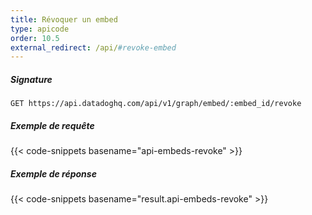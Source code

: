 ```yaml
---
title: Révoquer un embed
type: apicode
order: 10.5
external_redirect: /api/#revoke-embed
---
```


##### Signature
`GET https://api.datadoghq.com/api/v1/graph/embed/:embed_id/revoke`
##### Exemple de requête
{{< code-snippets basename="api-embeds-revoke" >}}
##### Exemple de réponse
{{< code-snippets basename="result.api-embeds-revoke" >}}
